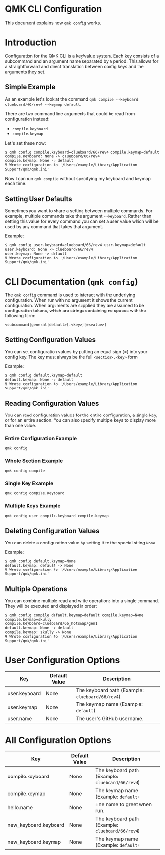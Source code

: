 # QMK CLI Configuration

This document explains how `qmk config` works.

# Introduction

Configuration for the QMK CLI is a key/value system. Each key consists of a subcommand and an argument name separated by a period. This allows for a straightforward and direct translation between config keys and the arguments they set.

## Simple Example

As an example let's look at the command `qmk compile --keyboard clueboard/66/rev4 --keymap default`.

There are two command line arguments that could be read from configuration instead:

* `compile.keyboard`
* `compile.keymap`

Let's set these now:

```
$ qmk config compile.keyboard=clueboard/66/rev4 compile.keymap=default
compile.keyboard: None -> clueboard/66/rev4
compile.keymap: None -> default
Ψ Wrote configuration to '/Users/example/Library/Application Support/qmk/qmk.ini'
```

Now I can run `qmk compile` without specifying my keyboard and keymap each time.

## Setting User Defaults

Sometimes you want to share a setting between multiple commands. For example, multiple commands take the argument `--keyboard`. Rather than setting this value for every command you can set a user value which will be used by any command that takes that argument.

Example:

```
$ qmk config user.keyboard=clueboard/66/rev4 user.keymap=default
user.keyboard: None -> clueboard/66/rev4
user.keymap: None -> default
Ψ Wrote configuration to '/Users/example/Library/Application Support/qmk/qmk.ini'
```

# CLI Documentation (`qmk config`)

The `qmk config` command is used to interact with the underlying configuration. When run with no argument it shows the current configuration. When arguments are supplied they are assumed to be configuration tokens, which are strings containing no spaces with the following form:

```
<subcommand|general|default>[.<key>][=<value>]
```

## Setting Configuration Values

You can set configuration values by putting an equal sign (=) into your config key. The key must always be the full `<section>.<key>` form.

Example:

```
$ qmk config default.keymap=default
default.keymap: None -> default
Ψ Wrote configuration to '/Users/example/Library/Application Support/qmk/qmk.ini'
```

## Reading Configuration Values

You can read configuration values for the entire configuration, a single key, or for an entire section. You can also specify multiple keys to display more than one value.

### Entire Configuration Example

```
qmk config
```

### Whole Section Example

```
qmk config compile
```

### Single Key Example

```
qmk config compile.keyboard
```

### Multiple Keys Example

```
qmk config user compile.keyboard compile.keymap
```

## Deleting Configuration Values

You can delete a configuration value by setting it to the special string `None`.

Example:

```
$ qmk config default.keymap=None
default.keymap: default -> None
Ψ Wrote configuration to '/Users/example/Library/Application Support/qmk/qmk.ini'
```

## Multiple Operations

You can combine multiple read and write operations into a single command. They will be executed and displayed in order:

```
$ qmk config compile default.keymap=default compile.keymap=None
compile.keymap=skully
compile.keyboard=clueboard/66_hotswap/gen1
default.keymap: None -> default
compile.keymap: skully -> None
Ψ Wrote configuration to '/Users/example/Library/Application Support/qmk/qmk.ini'
```

# User Configuration Options

| Key | Default Value | Description |
|-----|---------------|-------------|
| user.keyboard | None | The keyboard path (Example: `clueboard/66/rev4`) |
| user.keymap | None | The keymap name (Example: `default`) |
| user.name | None | The user's GitHub username. |

# All Configuration Options

| Key | Default Value | Description |
|-----|---------------|-------------|
| compile.keyboard | None | The keyboard path (Example: `clueboard/66/rev4`) |
| compile.keymap | None | The keymap name (Example: `default`) |
| hello.name | None | The name to greet when run. |
| new_keyboard.keyboard | None | The keyboard path (Example: `clueboard/66/rev4`) |
| new_keyboard.keymap | None | The keymap name (Example: `default`) |
